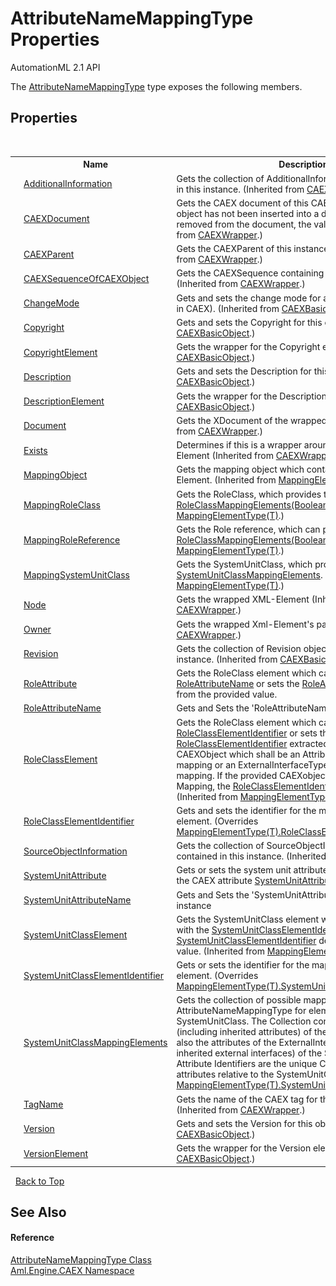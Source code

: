# AttributeNameMappingType Properties
AutomationML 2.1 API 

The <a href="T_Aml_Engine_CAEX_AttributeNameMappingType">AttributeNameMappingType</a> type exposes the following members.


## Properties
&nbsp;<table><tr><th></th><th>Name</th><th>Description</th></tr><tr><td>![Public property](media/pubproperty.gif "Public property")</td><td><a href="P_Aml_Engine_CAEX_CAEXBasicObject_AdditionalInformation">AdditionalInformation</a></td><td>
Gets the collection of AdditionalInformation values contained in this instance.
 (Inherited from <a href="T_Aml_Engine_CAEX_CAEXBasicObject">CAEXBasicObject</a>.)</td></tr><tr><td>![Public property](media/pubproperty.gif "Public property")</td><td><a href="P_Aml_Engine_CAEX_CAEXWrapper_CAEXDocument">CAEXDocument</a></td><td>
Gets the CAEX document of this CAEX object. If the CAEX object has not been inserted into a document or has been removed from the document, the value is `null`.
 (Inherited from <a href="T_Aml_Engine_CAEX_CAEXWrapper">CAEXWrapper</a>.)</td></tr><tr><td>![Public property](media/pubproperty.gif "Public property")</td><td><a href="P_Aml_Engine_CAEX_CAEXWrapper_CAEXParent">CAEXParent</a></td><td>
Gets the CAEXParent of this instance if it exists.
 (Inherited from <a href="T_Aml_Engine_CAEX_CAEXWrapper">CAEXWrapper</a>.)</td></tr><tr><td>![Public property](media/pubproperty.gif "Public property")</td><td><a href="P_Aml_Engine_CAEX_CAEXWrapper_CAEXSequenceOfCAEXObject">CAEXSequenceOfCAEXObject</a></td><td>
Gets the CAEXSequence containing this CAEX object
 (Inherited from <a href="T_Aml_Engine_CAEX_CAEXWrapper">CAEXWrapper</a>.)</td></tr><tr><td>![Public property](media/pubproperty.gif "Public property")</td><td><a href="P_Aml_Engine_CAEX_CAEXBasicObject_ChangeMode">ChangeMode</a></td><td>
Gets and sets the change mode for a CAEX element (Optional in CAEX).
 (Inherited from <a href="T_Aml_Engine_CAEX_CAEXBasicObject">CAEXBasicObject</a>.)</td></tr><tr><td>![Public property](media/pubproperty.gif "Public property")</td><td><a href="P_Aml_Engine_CAEX_CAEXBasicObject_Copyright">Copyright</a></td><td>
Gets and sets the Copyright for this object.
 (Inherited from <a href="T_Aml_Engine_CAEX_CAEXBasicObject">CAEXBasicObject</a>.)</td></tr><tr><td>![Public property](media/pubproperty.gif "Public property")</td><td><a href="P_Aml_Engine_CAEX_CAEXBasicObject_CopyrightElement">CopyrightElement</a></td><td>
Gets the wrapper for the Copyright element.
 (Inherited from <a href="T_Aml_Engine_CAEX_CAEXBasicObject">CAEXBasicObject</a>.)</td></tr><tr><td>![Public property](media/pubproperty.gif "Public property")</td><td><a href="P_Aml_Engine_CAEX_CAEXBasicObject_Description">Description</a></td><td>
Gets and sets the Description for this object.
 (Inherited from <a href="T_Aml_Engine_CAEX_CAEXBasicObject">CAEXBasicObject</a>.)</td></tr><tr><td>![Public property](media/pubproperty.gif "Public property")</td><td><a href="P_Aml_Engine_CAEX_CAEXBasicObject_DescriptionElement">DescriptionElement</a></td><td>
Gets the wrapper for the Description element.
 (Inherited from <a href="T_Aml_Engine_CAEX_CAEXBasicObject">CAEXBasicObject</a>.)</td></tr><tr><td>![Public property](media/pubproperty.gif "Public property")</td><td><a href="P_Aml_Engine_CAEX_CAEXWrapper_Document">Document</a></td><td>
Gets the XDocument of the wrapped XML-Element
 (Inherited from <a href="T_Aml_Engine_CAEX_CAEXWrapper">CAEXWrapper</a>.)</td></tr><tr><td>![Public property](media/pubproperty.gif "Public property")</td><td><a href="P_Aml_Engine_CAEX_CAEXWrapper_Exists">Exists</a></td><td>
Determines if this is a wrapper around an existing XML-Element
 (Inherited from <a href="T_Aml_Engine_CAEX_CAEXWrapper">CAEXWrapper</a>.)</td></tr><tr><td>![Public property](media/pubproperty.gif "Public property")</td><td><a href="P_Aml_Engine_CAEX_MappingElementType_1_MappingObject">MappingObject</a></td><td>
Gets the mapping object which contains this Mapping Element.
 (Inherited from <a href="T_Aml_Engine_CAEX_MappingElementType_1">MappingElementType(T)</a>.)</td></tr><tr><td>![Public property](media/pubproperty.gif "Public property")</td><td><a href="P_Aml_Engine_CAEX_MappingElementType_1_MappingRoleClass">MappingRoleClass</a></td><td>
Gets the RoleClass, which provides the <a href="M_Aml_Engine_CAEX_MappingElementType_1_RoleClassMappingElements">RoleClassMappingElements(Boolean)</a>.
 (Inherited from <a href="T_Aml_Engine_CAEX_MappingElementType_1">MappingElementType(T)</a>.)</td></tr><tr><td>![Public property](media/pubproperty.gif "Public property")</td><td><a href="P_Aml_Engine_CAEX_MappingElementType_1_MappingRoleReference">MappingRoleReference</a></td><td>
Gets the Role reference, which can provide additional <a href="M_Aml_Engine_CAEX_MappingElementType_1_RoleClassMappingElements">RoleClassMappingElements(Boolean)</a>.
 (Inherited from <a href="T_Aml_Engine_CAEX_MappingElementType_1">MappingElementType(T)</a>.)</td></tr><tr><td>![Public property](media/pubproperty.gif "Public property")</td><td><a href="P_Aml_Engine_CAEX_MappingElementType_1_MappingSystemUnitClass">MappingSystemUnitClass</a></td><td>
Gets the SystemUnitClass, which provides the <a href="P_Aml_Engine_CAEX_MappingElementType_1_SystemUnitClassMappingElements">SystemUnitClassMappingElements</a>.
 (Inherited from <a href="T_Aml_Engine_CAEX_MappingElementType_1">MappingElementType(T)</a>.)</td></tr><tr><td>![Public property](media/pubproperty.gif "Public property")</td><td><a href="P_Aml_Engine_CAEX_CAEXWrapper_Node">Node</a></td><td>
Gets the wrapped XML-Element
 (Inherited from <a href="T_Aml_Engine_CAEX_CAEXWrapper">CAEXWrapper</a>.)</td></tr><tr><td>![Public property](media/pubproperty.gif "Public property")</td><td><a href="P_Aml_Engine_CAEX_CAEXWrapper_Owner">Owner</a></td><td>
Gets the wrapped Xml-Element's parent
 (Inherited from <a href="T_Aml_Engine_CAEX_CAEXWrapper">CAEXWrapper</a>.)</td></tr><tr><td>![Public property](media/pubproperty.gif "Public property")</td><td><a href="P_Aml_Engine_CAEX_CAEXBasicObject_Revision">Revision</a></td><td>
Gets the collection of Revision objects contained in this instance.
 (Inherited from <a href="T_Aml_Engine_CAEX_CAEXBasicObject">CAEXBasicObject</a>.)</td></tr><tr><td>![Public property](media/pubproperty.gif "Public property")</td><td><a href="P_Aml_Engine_CAEX_AttributeNameMappingType_RoleAttribute">RoleAttribute</a></td><td>
Gets the RoleClass element which can be identified with the <a href="P_Aml_Engine_CAEX_AttributeNameMappingType_RoleAttributeName">RoleAttributeName</a> or sets the <a href="P_Aml_Engine_CAEX_AttributeNameMappingType_RoleAttributeName">RoleAttributeName</a> retrieved from the provided value.</td></tr><tr><td>![Public property](media/pubproperty.gif "Public property")</td><td><a href="P_Aml_Engine_CAEX_AttributeNameMappingType_RoleAttributeName">RoleAttributeName</a></td><td>
Gets and Sets the 'RoleAttributeName' for this instance</td></tr><tr><td>![Public property](media/pubproperty.gif "Public property")</td><td><a href="P_Aml_Engine_CAEX_MappingElementType_1_RoleClassElement">RoleClassElement</a></td><td>
Gets the RoleClass element which can be identified with the <a href="P_Aml_Engine_CAEX_MappingElementType_1_RoleClassElementIdentifier">RoleClassElementIdentifier</a> or sets the <a href="P_Aml_Engine_CAEX_MappingElementType_1_RoleClassElementIdentifier">RoleClassElementIdentifier</a> extracted from the provided CAEXObject which shall be an AttributeType for an attribute mapping or an ExternalInterfaceType for an interface mapping. If the provided CAEXobject is not applicable for the Mapping, the <a href="P_Aml_Engine_CAEX_MappingElementType_1_RoleClassElementIdentifier">RoleClassElementIdentifier</a> is not changed.
 (Inherited from <a href="T_Aml_Engine_CAEX_MappingElementType_1">MappingElementType(T)</a>.)</td></tr><tr><td>![Public property](media/pubproperty.gif "Public property")</td><td><a href="P_Aml_Engine_CAEX_AttributeNameMappingType_RoleClassElementIdentifier">RoleClassElementIdentifier</a></td><td>
Gets and sets the identifier for the mapped RoleClass element.
 (Overrides <a href="P_Aml_Engine_CAEX_MappingElementType_1_RoleClassElementIdentifier">MappingElementType(T).RoleClassElementIdentifier</a>.)</td></tr><tr><td>![Public property](media/pubproperty.gif "Public property")</td><td><a href="P_Aml_Engine_CAEX_CAEXBasicObject_SourceObjectInformation">SourceObjectInformation</a></td><td>
Gets the collection of SourceObjectInformation objects contained in this instance.
 (Inherited from <a href="T_Aml_Engine_CAEX_CAEXBasicObject">CAEXBasicObject</a>.)</td></tr><tr><td>![Public property](media/pubproperty.gif "Public property")</td><td><a href="P_Aml_Engine_CAEX_AttributeNameMappingType_SystemUnitAttribute">SystemUnitAttribute</a></td><td>
Gets or sets the system unit attribute which is defined using the CAEX attribute <a href="P_Aml_Engine_CAEX_AttributeNameMappingType_SystemUnitAttributeName">SystemUnitAttributeName</a>.</td></tr><tr><td>![Public property](media/pubproperty.gif "Public property")</td><td><a href="P_Aml_Engine_CAEX_AttributeNameMappingType_SystemUnitAttributeName">SystemUnitAttributeName</a></td><td>
Gets and Sets the 'SystemUnitAttributeName' for this instance</td></tr><tr><td>![Public property](media/pubproperty.gif "Public property")</td><td><a href="P_Aml_Engine_CAEX_MappingElementType_1_SystemUnitClassElement">SystemUnitClassElement</a></td><td>
Gets the SystemUnitClass element which can be identified with the <a href="P_Aml_Engine_CAEX_MappingElementType_1_SystemUnitClassElementIdentifier">SystemUnitClassElementIdentifier</a> or sets the <a href="P_Aml_Engine_CAEX_MappingElementType_1_SystemUnitClassElementIdentifier">SystemUnitClassElementIdentifier</a> defined by the provided value.
 (Inherited from <a href="T_Aml_Engine_CAEX_MappingElementType_1">MappingElementType(T)</a>.)</td></tr><tr><td>![Public property](media/pubproperty.gif "Public property")</td><td><a href="P_Aml_Engine_CAEX_AttributeNameMappingType_SystemUnitClassElementIdentifier">SystemUnitClassElementIdentifier</a></td><td>
Gets or sets the identifier for the mapped SystemUnitClass element.
 (Overrides <a href="P_Aml_Engine_CAEX_MappingElementType_1_SystemUnitClassElementIdentifier">MappingElementType(T).SystemUnitClassElementIdentifier</a>.)</td></tr><tr><td>![Public property](media/pubproperty.gif "Public property")</td><td><a href="P_Aml_Engine_CAEX_AttributeNameMappingType_SystemUnitClassMappingElements">SystemUnitClassMappingElements</a></td><td>
Gets the collection of possible mapping identifiers for this AttributeNameMappingType for elements of the mapped SystemUnitClass. The Collection contains all attributes (including inherited attributes) of the SystemUnitClass and also the attributes of the ExternalInterfaces (including inherited external interfaces) of the SystemUnitClass. The Attribute Identifiers are the unique CAEXPath's of the attributes relative to the SystemUnitClass.
 (Overrides <a href="P_Aml_Engine_CAEX_MappingElementType_1_SystemUnitClassMappingElements">MappingElementType(T).SystemUnitClassMappingElements</a>.)</td></tr><tr><td>![Public property](media/pubproperty.gif "Public property")</td><td><a href="P_Aml_Engine_CAEX_CAEXWrapper_TagName">TagName</a></td><td>
Gets the name of the CAEX tag for this CAEX object.
 (Inherited from <a href="T_Aml_Engine_CAEX_CAEXWrapper">CAEXWrapper</a>.)</td></tr><tr><td>![Public property](media/pubproperty.gif "Public property")</td><td><a href="P_Aml_Engine_CAEX_CAEXBasicObject_Version">Version</a></td><td>
Gets and sets the Version for this object.
 (Inherited from <a href="T_Aml_Engine_CAEX_CAEXBasicObject">CAEXBasicObject</a>.)</td></tr><tr><td>![Public property](media/pubproperty.gif "Public property")</td><td><a href="P_Aml_Engine_CAEX_CAEXBasicObject_VersionElement">VersionElement</a></td><td>
Gets the wrapper for the Version element.
 (Inherited from <a href="T_Aml_Engine_CAEX_CAEXBasicObject">CAEXBasicObject</a>.)</td></tr></table>&nbsp;
<a href="#attributenamemappingtype-properties">Back to Top</a>

## See Also


#### Reference
<a href="T_Aml_Engine_CAEX_AttributeNameMappingType">AttributeNameMappingType Class</a><br /><a href="N_Aml_Engine_CAEX">Aml.Engine.CAEX Namespace</a><br />